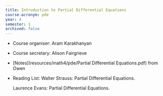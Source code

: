 ```yaml
---
title: Introduction to Partial Differential Equations
course-acronym: pde
year: 4
semester: 1
archived: false
---
```


- Course organiser: Aram Karakhanyan
- Course secretary: Alison Fairgrieve
- [Notes](resources/math4/pde/Partial Differential Equations.pdf) from Owen
- Reading List: Walter Strauss: Partial Differential Equations.

  Laurence Evans: Partial Differential Equations.